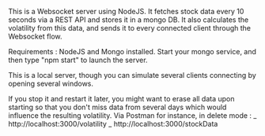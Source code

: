 This is a Websocket server using NodeJS.
It fetches stock data every 10 seconds via a REST API and stores it in a mongo DB.
It also calculates the volatility from this data, and sends it to every connected
client through the Websocket flow.

Requirements : NodeJS and Mongo installed.
Start your mongo service, and then type "npm start" to launch the server.

This is a local server, though you can simulate several clients connecting by
opening several windows.

If you stop it and restart it later, you might want to erase all data upon
starting so that you don't miss data from several days which would influence
the resulting volatility. Via Postman for instance, in delete mode :
_ http://localhost:3000/volatility
_ http://localhost:3000/stockData
